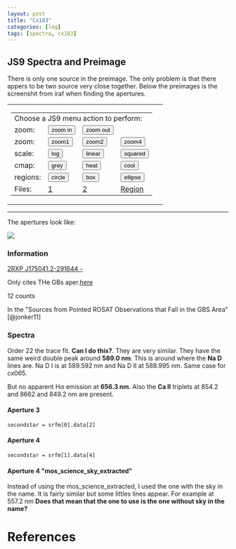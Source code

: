 ```yaml
---
layout: post
title: "Cx183"
categories: [log]
tags: [spectra, cx183]
---
```




## JS9 Spectra and Preimage

There is only one source in the preimage. The only problem is that there appers to be two source very close together. Below the preimages is the screenshit from iraf when finding the apertures. 


<!-- TO load at loading time -->
<table cellspacing="15">
<tr valign="bottom">
<td>
<table cellspacing="3">
<tr valign="bottom">
<td colspan="4">
Choose a JS9 menu action to perform:
</td>
</tr>


<tr valign="top">
<td>
zoom:
</td>
<td>
<button id="in" class="zoom2">zoom in</button>
</td>
<td>
<button id="out" class="zoom2">zoom out</button>
</td>
</tr>



<tr valign="top">
<td>
zoom:
</td>
<td>
<button id="z1" class="zoom">zoom1</button>
</td>
<td>
<button id="z2" class="zoom">zoom2</button>
</td>
<td>
<button id="z4" class="zoom">zoom4</button> 
</td>
</tr>

<tr valign="top">
<td>
scale:
</td>
<td>
<button id="log" class="scale">log</button> 
</td>
<td>
<button id="linear" class="scale">linear</button>
</td>
<td>
<button id="squared" class="scale">squared</button>
</td>
</tr>

<tr valign="top">
<td>
cmap:   
</td>
<td>
<button id="grey" class="color">grey</button>
</td>
<td>
<button id="heat" class="color">heat</button>
</td>
<td>
<button id="cool" class="color">cool</button>
</td>
</tr>

<tr valign="top">
<td>
regions:
</td>
<td>
<button id="circle" class="region">circle</button>
</td>
<td>
<button id="box" class="region">box</button>
</td>
<td>
<button id="ellipse" class="region">ellipse</button>
</td>
</tr>

<tr valign="top">
<td>
Files:
</td>
<td>
<a href='javascript:JS9.Load("{{site.baseurl}}/images/fits/preimagecx183.fits", {scale:"log"});'>1</a>
</td>
<td>
<a href='javascript:JS9.Load("{{site.baseurl}}/images/fits/SEXMcx183.fits", {scale:"log"});'>2</a>
</td>
<td>
<a href='javascript:JS9.LoadRegions("{{site.baseurl}}/images/regions/cx183.reg");'>Region</a>
</td>
</tr>

</table>

<td>
<div class="JS9Panner" data-width="200px" data-height="200px"></div>
</td>

</tr>
</table>

<div class="JS9"></div>
</div>
<script type="text/javascript">
var click;
if( "ontouchstart" in document.documentElement ){
  click = "touchstart";
} else {
  click = "click";
}
$(".zoom").on(click, function(evt){
  var s = $(evt.currentTarget).attr("id");
  JS9.SetZoom(s.charAt(1));
  return false;
});

$(".zoom2").on(click, function(evt){
  var s = $(evt.currentTarget).attr("id");
  var s2 = "|1"
  JS9.SetZoom(s.concat(s2));
  return false;
});

$(".scale").on(click, function(evt){
  var s = $(evt.currentTarget).attr("id");
  JS9.SetScale(s);
  return false;
});
$(".color").on(click, function(evt){
  var s = $(evt.currentTarget).attr("id");
  JS9.SetColormap(s);
  return false;
});
$(".region").on(click, function(evt){
  var s = $(evt.currentTarget).attr("id");
  JS9.AddRegions(s);
  return false;
});
JS9.Panner.HTML = "";
</script>



<script type="text/javascript">
   function downloadJSAtOnload() {
   JS9.Preload('{{site.baseurl}}/images/fits/preimagecx183.fits',{scale:'log'})
 }
  if (window.addEventListener)
      window.addEventListener("load", downloadJSAtOnload, false);
  else if (window.attachEvent)
      window.attachEvent("onload", downloadJSAtOnload);
  else window.onload = downloadJSAtOnload;
</script>

<div class="JS9Console" id="JS9Console" ></div>


- - - 

The apertures look like:

![]({{site.baseurl}}/images/aperturescx183.png)


### Information


[2RXP J175041.2-291644 -](http://simbad.u-strasbg.fr/simbad/sim-id?Ident=%406169479&Name=2RXP%20J175041.2-291644&submit=submit)

Only cites THe GBs aper.[here](http://vizier.u-strasbg.fr/viz-bin/VizieR-5?-ref=VIZ58842c132320&-out.add=.&-source=J/ApJS/194/18/table3&recno=183)

12 counts

In the "Sources from Pointed ROSAT Observations that Fall in the GBS Area" [@jonker11]


### Spectra

Order 22 the trace fit. **Can I do this?**. They are very similar. They have the same weird double peak around **589.0 nm**. This is around where the **Na D** lines are. Na D I is at $589.592$ nm and Na D II at  $588.995$ nm. Same case for cx065. 


But no apparent H$\alpha$ emission at **656.3 nm**.  Also the **Ca II** triplets at 854.2 and 8662 and 849.2 nm are present. 


#### Aperture 3 

`secondstar = srfm[0].data[2]`

<script
    src="{{site.baseurl}}/images/bokehgraphs/spectraap3cx183smooth.js"
    id="758d0dc4-f3ce-4912-9d4a-41db12b62169"
    data-bokeh-model-id="f80169cc-cfb9-4ade-abf6-f42c81b144d9"
    data-bokeh-doc-id="d87718ae-d2d6-4720-809a-e2d6f5ec7b43"
></script>


#### Aperture 4

`secondstar = srfm[1].data[4]`

<script
    src="{{site.baseurl}}/images/bokehgraphs/spectraap4cx183smooth.js"
    id="9c27e68b-303b-4616-b14d-ce7bd9844f36"
    data-bokeh-model-id="0d8d1b0a-31c3-49e2-93d1-0c29728e6342"
    data-bokeh-doc-id="db4d5931-e53f-4b7f-8a2c-f840b0b908bc"
></script>

#### Aperture 4 "mos_science_sky_extracted"

Instead of using the mos_science_extracted, I used the one with the sky in the name. It is fairly similar but some littles lines appear. For example at 557.2 nm  **Does that mean that the one to use is the one without sky in the name?**


<script
    src="{{site.baseurl}}/images/bokehgraphs/spectraap4cx183smoothsky.js"
    id="a7ebbb66-d4f2-4224-bca3-b880d3ccc500"
    data-bokeh-model-id="e15ba148-1a62-4503-b7f4-031f34e7b6c9"
    data-bokeh-doc-id="5d5cb408-8c49-4119-9a0b-2eb4d1835360"
></script>




# References



